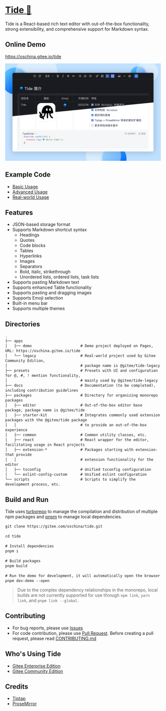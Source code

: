 # [Tide 🪼](https://gitee.com/oschina/tide)

Tide is a React-based rich text editor with out-of-the-box functionality, strong extensibility, and comprehensive support for Markdown syntax.

## Online Demo

https://oschina.gitee.io/tide

![](./docs/images/tide-screenshot.jpg)

## Example Code

- [Basic Usage](./packages/editor/README.md)
- [Advanced Usage](./apps/demo)
- [Real-world Usage](./apps/legacy)

## Features

- JSON-based storage format
- Supports Markdown shortcut syntax
  - Headings
  - Quotes
  - Code blocks
  - Tables
  - Hyperlinks
  - Images
  - Separators
  - Bold, italic, strikethrough
  - Unordered lists, ordered lists, task lists
- Supports pasting Markdown text
- Supports enhanced Table functionality
- Supports pasting and dragging images
- Supports Emoji selection
- Built-in menu bar
- Supports multiple themes

## Directories

```
.
├── apps
│   ├── demo                      # Demo project deployed on Pages, URL: https://oschina.gitee.io/tide
│   └── legacy                    # Real-world project used by Gitee Community Edition,
│                                 # package name is @gitee/tide-legacy
├── presets                       # Presets with UI and configuration for @, #, ! mention functionality,
│                                 # mainly used by @gitee/tide-legacy
├── docs                          # Documentation (to be completed), including contribution guidelines
├── packages                      # Directory for organizing monorepo packages
│   ├── editor                    # Out-of-the-box editor base package, package name is @gitee/tide
│   ├── starter-kit               # Integrates commonly used extension packages with the @gitee/tide package
│   │                             # to provide an out-of-the-box experience
│   ├── common                    # Common utility classes, etc.
│   ├── react                     # React wrapper for the editor, facilitating usage in React projects
│   ├── extension-*               # Packages starting with extension- that provide
│   │                             # extension functionality for the editor
│   ├── tsconfig                  # Unified tsconfig configuration
│   └── eslint-config-custom      # Unified eslint configuration
└── scripts                       # Scripts to simplify the development process, etc.
```

## Build and Run

Tide uses [turborepo](https://turbo.build/repo) to manage the compilation and distribution of multiple npm packages and [pnpm](https://pnpm.io) to manage local dependencies.

```shell
git clone https://gitee.com/oschina/tide.git

cd tide

# Install dependencies
pnpm i

# Build packages
pnpm build

# Run the demo for development, it will automatically open the browser
pnpm dev:demo --open
```

> Due to the complex dependency relationships in the monorepo, local builds are not currently supported for use through `npm link`, `yarn link`, and `pnpm link --global`.

## Contributing

- For bug reports, please use [Issues](https://gitee.com/oschina/tide/issues)
- For code contribution, please use [Pull Request](https://gitee.com/oschina/tide/pulls). Before creating a pull request, please read [CONTRIBUTING.md](./docs/CONTRIBUTING.md)

## Who's Using Tide

- [Gitee Enterprise Edition](https://e.gitee.com)
- [Gitee Community Edition](https://gitee.com)

## Credits

- [Tiptap](https://github.com/ueberdosis/tiptap)
- [ProseMirror](https://github.com/ProseMirror/prosemirror)
